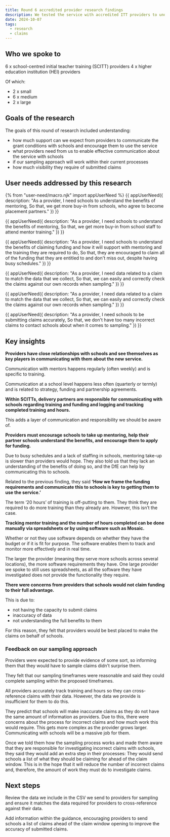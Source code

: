 ```yaml
---
title: Round 6 accredited provider research findings
description: We tested the service with accredited ITT providers to understand how they might engage with the service when needed
date: 2024-10-07
tags:
  - research
  - claims
---
```


## Who we spoke to

6 x school-centred initial teacher training (SCITT) providers
4 x higher education institution (HEI) providers

Of which:

- 2 x small
- 6 x medium
- 2 x large

## Goals of the research

The goals of this round of research included understanding:

- how much support can we expect from providers to communicate the grant conditions with schools and encourage them to use the service
- what providers need from us to enable effective communication about the service with schools
- if our sampling approach will work within their current processes
- how much visibility they require of submitted claims

## User needs addressed by this research

{% from "user-need/macro.njk" import appUserNeed %}
{{ appUserNeed({
  description: "As a provider,
  I need schools to understand the benefits of mentoring,
 So that, we get more buy-in from schools, who agree to become placement partners."
}) }}

{{ appUserNeed({
  description: "As a provider,
  I need schools to understand the benefits of mentoring,
  So that, we get more buy-in from school staff to attend mentor training."
}) }}

{{ appUserNeed({
  description: "As a provider,
  I need schools to understand the benefits of claiming funding and how it will support with mentoring and the training they are required to do,
  So that, they are encouraged to claim all of the funding that they are entitled to and don't miss out, despite having busy schedules."
}) }}

{{ appUserNeed({
  description: "As a provider,
  I need data related to a claim to match the data that we collect,
  So that, we can easily and correctly check the claims against our own records when sampling."
}) }}

{{ appUserNeed({
  description: "As a provider,
  I need data related to a claim to match the data that we collect,
  So that, we can easily and correctly check the claims against our own records when sampling."
}) }}

{{ appUserNeed({
  description: "As a provider,
  I need schools to be submitting claims accurately,
  So that, we don't have too many incorrect claims to contact schools about when it comes to sampling."
}) }}

## Key insights

**Providers have close relationships with schools and see themselves as key players in communicating with them about the new service.**

Communication with mentors happens regularly (often weekly) and is specific to training.

Communication at a school level happens less often (quarterly or termly) and is related to strategy, funding and partnership agreements.

**Within SCITTs, delivery partners are responsible for communicating with schools regarding training and funding and logging and tracking completed training and hours.**

This adds a layer of communication and responsibility we should be aware of.

**Providers must encourage schools to take up mentoring, help their partner schools understand the benefits, and encourage them to apply for funding.**

Due to busy schedules and a lack of staffing in schools, mentoring take-up is slower than providers would hope. They also told us that they lack an understanding of the benefits of doing so, and the DfE can help by communicating this to schools.

Related to the previous finding, they said **‘How we frame the funding requirements and communicate this to schools is key to getting them to use the service.’**

The term ‘20 hours’ of training is off-putting to them. They think they are required to do more training than they already are. However, this isn’t the case.

**Tracking mentor training and the number of hours completed can be done manually via spreadsheets or by using software such as Mosaic.**

Whether or not they use software depends on whether they have the budget or if it is fit for purpose. The software enables them to track and monitor more effectively and in real time.

The larger the provider (meaning they serve more schools across several locations), the more software requirements they have. One large provider we spoke to still uses spreadsheets, as all the software they have investigated does not provide the functionality they require.

**There were concerns from providers that schools would not claim funding to their full advantage.**

This is due to:

- not having the capacity to submit claims
- inaccuracy of data
- not understanding the full benefits to them

For this reason, they felt that providers would be best placed to make the claims on behalf of schools.

### Feedback on our sampling approach

Providers were expected to provide evidence of some sort, so informing them that they would have to sample claims didn’t surprise them.

They felt that our sampling timeframes were reasonable and said they could complete sampling within the proposed timeframes.

All providers accurately track training and hours so they can cross-reference claims with their data. However, the data we provide is insufficient for them to do this.

They predict that schools will make inaccurate claims as they do not have the same amount of information as providers. Due to this, there were concerns about the process for incorrect claims and how much work this would require. This gets more complex as the provider grows larger. Communicating with schools will be a massive job for them.

Once we told them how the sampling process works and made them aware that they are responsible for investigating incorrect claims with schools, they said they would add an extra step in their processes: They would send schools a list of what they should be claiming for ahead of the claim window. This is in the hope that it will reduce the number of incorrect claims and, therefore, the amount of work they must do to investigate claims.

## Next steps

Review the data we include in the CSV we send to providers for sampling and ensure it matches the data required for providers to cross-reference against their data.

Add information within the guidance, encouraging providers to send schools a list of claims ahead of the claim window opening to improve the accuracy of submitted claims.
